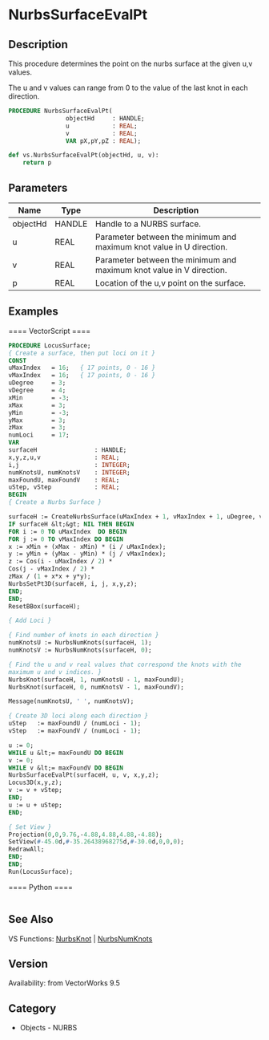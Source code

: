 # NurbsSurfaceEvalPt

## Description
This procedure determines the point on the nurbs surface at the given u,v values.

The u and v values can range from 0 to the value of the last knot in each direction.

```pascal
PROCEDURE NurbsSurfaceEvalPt(
				objectHd     : HANDLE;
				u            : REAL;
				v            : REAL;
				VAR pX,pY,pZ : REAL);
```

```python
def vs.NurbsSurfaceEvalPt(objectHd, u, v):
    return p
```

## Parameters
|Name|Type|Description|
|---|---|---|
|objectHd|HANDLE|Handle to a NURBS surface.|
|u|REAL|Parameter between the minimum and maximum knot value in U direction.|
|v|REAL|Parameter between the minimum and maximum knot value in V direction.|
|p|REAL|Location of the u,v point on the surface.|

## Examples
==== VectorScript ====
```pascal
PROCEDURE LocusSurface;
{ Create a surface, then put loci on it }
CONST
uMaxIndex   = 16;   { 17 points, 0 - 16 }
vMaxIndex   = 16;   { 17 points, 0 - 16 }
uDegree     = 3;    
vDegree     = 4;
xMin        = -3;
xMax        = 3;
yMin        = -3;
yMax        = 3;
zMax        = 3;
numLoci     = 17;
VAR
surfaceH                : HANDLE;
x,y,z,u,v               : REAL;
i,j                     : INTEGER;
numKnotsU, numKnotsV    : INTEGER;
maxFoundU, maxFoundV    : REAL;
uStep, vStep            : REAL;
BEGIN
{ Create a Nurbs Surface }

surfaceH := CreateNurbsSurface(uMaxIndex + 1, vMaxIndex + 1, uDegree, vDegree);
IF surfaceH &lt;&gt; NIL THEN BEGIN
FOR i := 0 TO uMaxIndex  DO BEGIN
FOR j := 0 TO vMaxIndex DO BEGIN
x := xMin + (xMax - xMin) * (i / uMaxIndex);
y := yMin + (yMax - yMin) * (j / vMaxIndex);
z := Cos(i - uMaxIndex / 2) *
Cos(j - vMaxIndex / 2) * 
zMax / (1 + x*x + y*y);
NurbsSetPt3D(surfaceH, i, j, x,y,z);
END;
END;
ResetBBox(surfaceH);

{ Add Loci }

{ Find number of knots in each direction }
numKnotsU := NurbsNumKnots(surfaceH, 1);
numKnotsV := NurbsNumKnots(surfaceH, 0);

{ Find the u and v real values that correspond the knots with the 
maximum u and v indices. }
NurbsKnot(surfaceH, 1, numKnotsU - 1, maxFoundU);       
NurbsKnot(surfaceH, 0, numKnotsV - 1, maxFoundV);       

Message(numKnotsU, ' ', numKnotsV);

{ Create 3D loci along each direction }
uStep   := maxFoundU / (numLoci - 1);
vStep   := maxFoundV / (numLoci - 1);

u := 0;
WHILE u &lt;= maxFoundU DO BEGIN
v := 0;
WHILE v &lt;= maxFoundV DO BEGIN
NurbsSurfaceEvalPt(surfaceH, u, v, x,y,z);
Locus3D(x,y,z);
v := v + vStep;
END;
u := u + uStep;
END;

{ Set View }
Projection(0,0,9.76,-4.88,4.88,4.88,-4.88);
SetView(#-45.0d,#-35.26438968275d,#-30.0d,0,0,0);
RedrawAll;
END;
END;
Run(LocusSurface);
```
==== Python ====
```python

```

## See Also
VS Functions:
[NurbsKnot](NurbsKnot.md) 
| [NurbsNumKnots](NurbsNumKnots.md)

## Version
Availability: from VectorWorks 9.5

## Category
* Objects - NURBS

